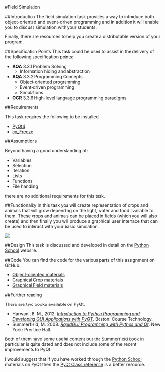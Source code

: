 #Field Simulation

##Introduction
The field simulation task provides a way to introduce both object-oriented and event-driven programming and in addition it will enable you to discuss simulation with your students.

Finally, there are resources to help you create a distributable version of your program.

##Specification Points
This task could be used to assist in the delivery of the following specification points:

- **AQA** 3.3.1 Problem Solving
    - Information hiding and abstraction
- **AQA** 3.3.2 Programming Concepts
    - Object-oriented programming
    - Event-driven programming
    - Simulations
- **OCR** 3.3.6 High-level language programming paradigms

##Requirements

This task requires the following to be installed:

- [PyQt4][10]
- [cx_Freeze][11]

##Assumptions

Beyond having a good understanding of:

- Variables
- Selection
- Iteration
- Lists
- Functions
- File handling

there are no additional requirements for this task.

##Functionality
In this task you will create representation of crops and animals that will grow depending on the light, water and food available to them. These crops and animals can be placed in fields (which you will also create) and then finally you will produce a graphical user interface that can be used to interact with your basic simulation.

![][1]

##Design
This task is discussed and developed in detail on the [Python School][2] website.

##Code
You can find the code for the various parts of this assignment on GitHub:

- [Object-oriented materials][3]
- [Graphical Crop materials][4]
- [Graphical Field materials][5]

##Further reading

There are two books available on PyQt:

- Harwani, B. M., 2012. [*Introduction to Python Programming and Developing GUI Applications with PyQT*][6]. Boston: Course Technology.
- Summerfield, M. 2008. [*RapidGUI Programming with Python and Qt*][7]. New York: Prentice Hall.

Both of them have some useful content but the Summerfield book in particular is quite dated and does not include some of the recent improvements to PyQt. 

I would suggest that if you have worked through the [Python School][8] materials on PyQt then the [PyQt Class reference][9] is a better resource.

[1]: images/field.png
[2]: http://www.pythonschool.net
[3]: https://github.com/pythonschool/ObjectOrientedResources
[4]: https://github.com/pythonschool/GraphicalFieldSimulation
[5]: https://github.com/pythonschool/GraphicalCropSimulation
[6]: http://www.amazon.co.uk/Introduction-Python-Programming-Developing-Applications/dp/1435460979/ref=sr_1_1?ie=UTF8&qid=1369599681&sr=8-1&keywords=Introduction+to+Python+Programming+and+Developing+GUI+Applications+with+PyQT
[7]: http://www.amazon.co.uk/Rapid-GUI-Programming-Python-Development/dp/0132354187/ref=sr_1_sc_1?s=books&ie=UTF8&qid=1369599777&sr=1-1-spell&keywords=RapidGUI+Programming+with+Python+and+Qt
[8]: http://www.pythonschool.net/eventdrivenprogramming/
[9]: http://pyqt.sourceforge.net/Docs/PyQt4/classes.html
[10]: ../installing.md#pyqt4
[11]: ../installing.md#cx_freeze


